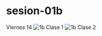 # sesion-01b
Viernes 14
![1b Clase 1](https://github.com/user-attachments/assets/53a98d8a-a441-42ed-af3a-a78145b72917)
![1b Clase 2](https://github.com/user-attachments/assets/dda1547d-66c6-439d-a443-5697ebe725af)
